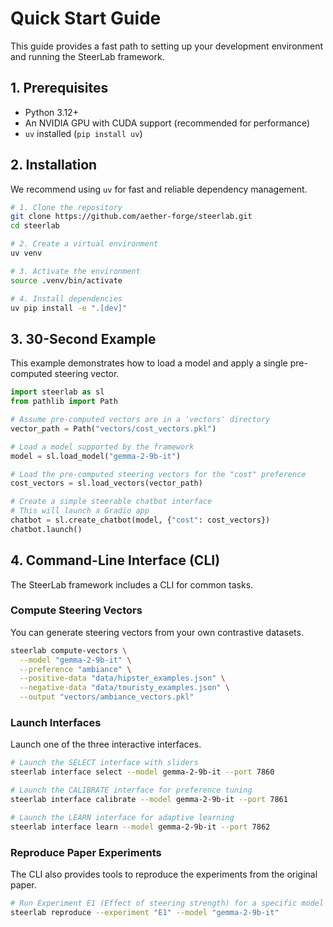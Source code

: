 # Quick Start Guide

This guide provides a fast path to setting up your development environment and running the SteerLab framework.

## 1. Prerequisites

- Python 3.12+
- An NVIDIA GPU with CUDA support (recommended for performance)
- `uv` installed (`pip install uv`)

## 2. Installation

We recommend using `uv` for fast and reliable dependency management.

```bash
# 1. Clone the repository
git clone https://github.com/aether-forge/steerlab.git
cd steerlab

# 2. Create a virtual environment
uv venv

# 3. Activate the environment
source .venv/bin/activate

# 4. Install dependencies
uv pip install -e ".[dev]"
```

## 3. 30-Second Example

This example demonstrates how to load a model and apply a single pre-computed steering vector.

```python
import steerlab as sl
from pathlib import Path

# Assume pre-computed vectors are in a 'vectors' directory
vector_path = Path("vectors/cost_vectors.pkl")

# Load a model supported by the framework
model = sl.load_model("gemma-2-9b-it")

# Load the pre-computed steering vectors for the "cost" preference
cost_vectors = sl.load_vectors(vector_path)

# Create a simple steerable chatbot interface
# This will launch a Gradio app
chatbot = sl.create_chatbot(model, {"cost": cost_vectors})
chatbot.launch()
```

## 4. Command-Line Interface (CLI)

The SteerLab framework includes a CLI for common tasks.

### Compute Steering Vectors

You can generate steering vectors from your own contrastive datasets.

```bash
steerlab compute-vectors \
  --model "gemma-2-9b-it" \
  --preference "ambiance" \
  --positive-data "data/hipster_examples.json" \
  --negative-data "data/touristy_examples.json" \
  --output "vectors/ambiance_vectors.pkl"
```

### Launch Interfaces

Launch one of the three interactive interfaces.

```bash
# Launch the SELECT interface with sliders
steerlab interface select --model gemma-2-9b-it --port 7860

# Launch the CALIBRATE interface for preference tuning
steerlab interface calibrate --model gemma-2-9b-it --port 7861

# Launch the LEARN interface for adaptive learning
steerlab interface learn --model gemma-2-9b-it --port 7862
```

### Reproduce Paper Experiments

The CLI also provides tools to reproduce the experiments from the original paper.

```bash
# Run Experiment E1 (Effect of steering strength) for a specific model
steerlab reproduce --experiment "E1" --model "gemma-2-9b-it"
```
